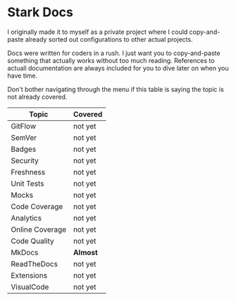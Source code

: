 # Stark Docs

I originally made it to myself as a private project where I could copy-and-paste already sorted out configurations to other actual projects. 

Docs were written for coders in a rush. I just want you to copy-and-paste something that actually works without too much reading. References to actuall documentation are always included for you to dive later on when you have time.

Don't bother navigating through the menu if this table is saying the topic is not already covered.

| Topic           | Covered    |
|-----------------|------------|
| GitFlow         | not yet    |
| SemVer          | not yet    |
| Badges          | not yet    |
| Security        | not yet    |
| Freshness       | not yet    |
| Unit Tests      | not yet    |
| Mocks           | not yet    |
| Code Coverage   | not yet    |
| Analytics       | not yet    |
| Online Coverage | not yet    |
| Code Quality    | not yet    |
| MkDocs          | **Almost** |
| ReadTheDocs     | not yet    |
| Extensions      | not yet    |
| VisualCode      | not yet    |